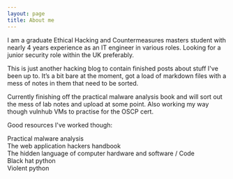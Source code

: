 ```yaml
---
layout: page
title: About me 
---
```


I am a graduate Ethical Hacking and Countermeasures masters student with nearly 4 years experience as an IT engineer in various roles. Looking for a junior security role within the UK preferably.

This is just another hacking blog to contain finished posts about stuff I've been up to. It’s a bit bare at the moment, got a load of markdown files with a mess of notes in them that need to be sorted.

Currently finishing off the practical malware analysis book and will sort out the mess of lab notes and upload at some point. Also working my way though vulnhub VMs to practise for the OSCP cert.

Good resources I've worked though:

  Practical malware analysis  
  The web application hackers handbook  
  The hidden language of computer hardware and software / Code  
  Black hat python  
  Violent python  
